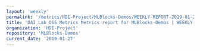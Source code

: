 ```yaml
---
layout: 'weekly'
permalink: '/metrics/HDI-Project/MLBlocks-Demos/WEEKLY-REPORT-2019-01-27'
title: 'DAI Lab OSS Metrics Metrics report for MLBlocks-Demos | WEEKLY-REPORT-2019-01-27'
organization: 'HDI-Project'
repository: 'MLBlocks-Demos'
current_date: '2019-01-27'
---
```

